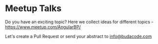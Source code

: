 # Meetup Talks
Do you have an exciting topic? Here we collect ideas for different topics - https://www.meetup.com/AngularBP/

Let's create a Pull Request or send your abstract to [info@budacode.com](mailto:info@budacode.com)
